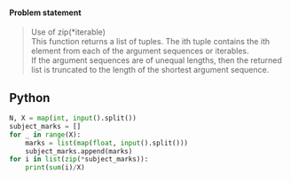 #### Problem statement
>Use of zip(*iterable)      
This function returns a list of tuples. The ith tuple contains the ith element from each of the argument sequences or iterables.          
If the argument sequences are of unequal lengths, then the returned list is truncated to the length of the shortest argument sequence.


## Python
```python
N, X = map(int, input().split())
subject_marks = []
for _ in range(X):
    marks = list(map(float, input().split()))
    subject_marks.append(marks)
for i in list(zip(*subject_marks)):
    print(sum(i)/X)
```